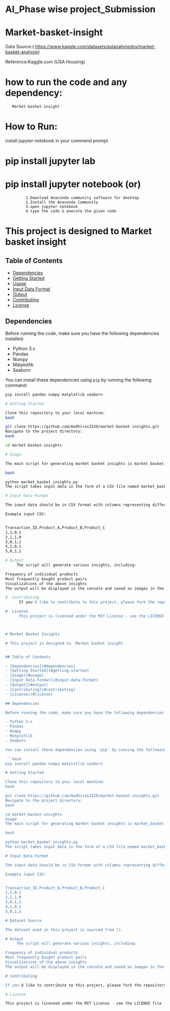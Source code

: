 # AI_Phase wise project_Submission
# Market-basket-insight

Data Source:( https://www.kaggle.com/datasets/aslanahmedov/market-basket-analysis)

Reference:Kaggle.com (USA Housing)

# how to run the code and any dependency:
       Market-basket-insight

# How to Run:
install jupyter notebook in your commend prompt

  # pip install jupyter lab
  # pip install jupyter notebook (or)
             1.Download Anaconda community software for desktop
             2.Install the Anaconda Community
             3.open jupyter notebook 
             4.type the code & execute the given code
             
# This project is designed to  Market basket insight


## Table of Contents
- [Dependencies](#dependencies)
- [Getting Started](#getting-started)
- [Usage](#usage)
- [Input Data Format](#input-data-format)
- [Output](#output)
- [Contributing](#contributing)
- [License](#license)

## Dependencies

Before running the code, make sure you have the following dependencies installed:

- Python 3.x
- Pandas
- Numpy
- Matplotlib
- Seaborn

You can install these dependencies using `pip` by running the following command:

```bash
pip install pandas numpy matplotlib seaborn

# Getting Started

Clone this repository to your local machine:
bash

git clone https://github.com/Aadhirai2529/market-basket-insights.git
Navigate to the project directory:
bash

cd market-basket-insights

# Usage

The main script for generating market basket insights is market_basket_insights.py. You can run it using the following command:

bash

python market_basket_insights.py
The script takes input data in the form of a CSV file named market_basket_data.csv. Make sure to place your data file in the same directory as the script.

# Input Data Format

The input data should be in CSV format with columns representing different products and rows representing transactions. Each cell should indicate whether a product was included in a particular transaction (e.g., 1 for presence, 0 for absence).

Example input CSV:


Transaction_ID,Product_A,Product_B,Product_C
1,1,0,1
2,1,1,0
3,0,1,1
4,1,0,1
5,0,1,1

# Output
     The script will generate various insights, including:

Frequency of individual products
Most frequently bought product pairs
Visualizations of the above insights
The output will be displayed in the console and saved as images in the output directory.

#  Contributing
      If you'd like to contribute to this project, please fork the repository and create a pull request. You can also open an issue for any bug reports or feature requests.

#  License
      This project is licensed under the MIT License - see the LICENSE file for details.



# Market Basket Insights

# This project is designed to  Market basket insight


## Table of Contents

- [Dependencies](#dependencies)
- [Getting Started](#getting-started)
- [Usage](#usage)
- [Input Data Format](#input-data-format)
- [Output](#output)
- [Contributing](#contributing)
- [License](#license)

## Dependencies

Before running the code, make sure you have the following dependencies installed:

- Python 3.x
- Pandas
- Numpy
- Matplotlib
- Seaborn

You can install these dependencies using `pip` by running the following command:

```bash
pip install pandas numpy matplotlib seaborn

# Getting Started

Clone this repository to your local machine:
bash

git clone https://github.com/Aadhirai2529/market-basket-insights.git
Navigate to the project directory:
bash

cd market-basket-insights
Usage
The main script for generating market basket insights is market_basket_insights.py. You can run it using the following command:

bash

python market_basket_insights.py
The script takes input data in the form of a CSV file named market_basket_data.csv. Make sure to place your data file in the same directory as the script.

# Input Data Format

The input data should be in CSV format with columns representing different products and rows representing transactions. Each cell should indicate whether a product was included in a particular transaction (e.g., 1 for presence, 0 for absence).

Example input CSV:


Transaction_ID,Product_A,Product_B,Product_C
1,1,0,1
2,1,1,0
3,0,1,1
4,1,0,1
5,0,1,1

# Dataset Source

The dataset used in this project is sourced from [].

# Output
     The script will generate various insights, including:

Frequency of individual products
Most frequently bought product pairs
Visualizations of the above insights
The output will be displayed in the console and saved as images in the output directory.

# Contributing

If you'd like to contribute to this project, please fork the repository and create a pull request. You can also open an issue for any bug reports or feature requests.

# License

This project is licensed under the MIT License - see the LICENSE file for details.




